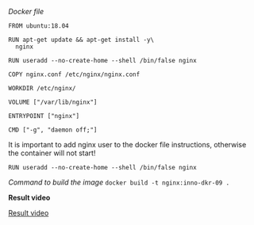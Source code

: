 *Docker file*
```
FROM ubuntu:18.04

RUN apt-get update && apt-get install -y\
  nginx

RUN useradd --no-create-home --shell /bin/false nginx

COPY nginx.conf /etc/nginx/nginx.conf

WORKDIR /etc/nginx/

VOLUME ["/var/lib/nginx"]

ENTRYPOINT ["nginx"]

CMD ["-g", "daemon off;"]
```
It is important to add nginx user to the docker file instructions, otherwise the container will not start!

`RUN useradd --no-create-home --shell /bin/false nginx`

*Command to build the image*
`docker build -t nginx:inno-dkr-09 .`

**Result video**

[Result video](../Videos/docker8.mkv)

